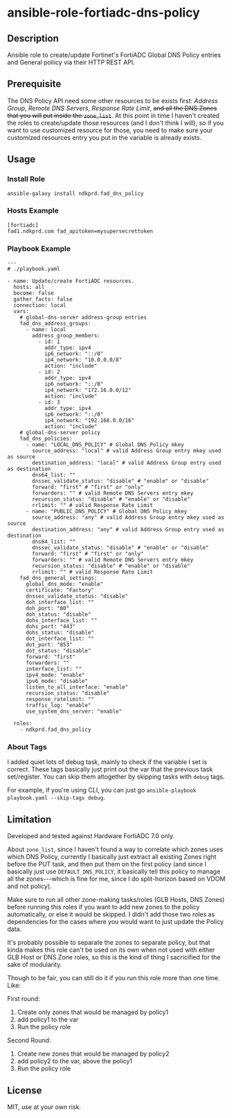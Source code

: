 # ansible-role-fortiadc-dns-policy

## Description

Ansible role to create/update Fortinet's FortiADC Global DNS Policy entries and General poliicy via their HTTP REST API. 

## Prerequisite

The DNS Policy API need some other resources to be exists first: *Address Group*, *Remote DNS Servers*, *Response Rate Limit*, ~~and all the DNS Zones that you will put inside the `zone_list`~~. At this point in time I haven't created the roles to create/update those resources (and I don't think I will), so if you want to use customized resource for those, you need to make sure your customized resources entry you put in the variable is already exists.

## Usage

### Install Role

```
ansible-galaxy install ndkprd.fad_dns_policy
```

### Hosts Example

```
[fortiadc]
fad1.ndkprd.com fad_apitoken=mysupersecrettoken
```

### Playbook Example

```
---
# ./playbook.yaml

- name: Update/create FortiADC resources.
  hosts: all
  become: false
  gather_facts: false
  connection: local
  vars:
    # global-dns-server address-group entries
    fad_dns_address_groups:
      - name: local
        address_group_members:
          - id: 1
            addr_type: ipv4
            ip6_network: "::/0"
            ip4_network: "10.0.0.0/8"
            action: "include"
          - id: 2
            addr_type: ipv4
            ip6_network: "::/0"
            ip4_network: "172.16.0.0/12"
            action: "include"
          - id: 3
            addr_type: ipv4
            ip6_network: "::/0"
            ip4_network: "192.168.0.0/16"
            action: "include"
    # global-dns-server policy
    fad_dns_policies:
      - name: "LOCAL_DNS_POLICY" # Global DNS Policy mkey
        source_address: "local" # valid Address Group entry mkey used as source
        destination_address: "local" # valid Address Group entry used as destination
        dns64_list: ""
        dnssec_validate_status: "disable" # "enable" or "disable"
        forward: "first" # "first" or "only"
        forwarders: "" # valid Remote DNS Servers entry mkey
        recursion_status: "disable" # "enable" or "disable"
        rrlimit: "" # valid Response Rate Limit 
      - name: "PUBLIC_DNS_POLICY" # Global DNS Policy mkey
        source_address: "any" # valid Address Group entry mkey used as source
        destination_address: "any" # valid Address Group entry used as destination
        dns64_list: ""
        dnssec_validate_status: "disable" # "enable" or "disable"
        forward: "first" # "first" or "only"
        forwarders: "" # valid Remote DNS Servers entry mkey
        recursion_status: "disable" # "enable" or "disable"
        rrlimit: "" # valid Response Rate Limit 
    fad_dns_general_settings:
      global_dns_mode: "enable"
      certificate: "Factory"
      dnssec_validate_status: "disable"
      doh_interface_list: ""
      doh_port: "80"
      doh_status: "disable"
      dohs_interface_list: ""
      dohs_port: "443"
      dohs_status: "disable"
      dot_interface_list: ""
      dot_port: "853"
      dot_status: "disable"
      forward: "first"
      forwarders: ""
      interface_list: ""
      ipv4_mode: "enable"
      ipv6_mode: "disable"
      listen_to_all_interface: "enable"
      recursion_status: "disable"
      response_ratelimit: ""
      traffic_log: "enable"
      use_system_dns_server: "enable"

  roles:
    - ndkprd.fad_dns_policy

```

### About Tags

I added quiet lots of debug task, mainly to check if the variable I set is correct. These tags basically just print out the var that the previous task set/register. You can skip them altogether by skipping tasks with `debug` tags.

For example, if you're using CLI, you can just go `ansible-playbook playbook.yaml --skip-tags debug`.

## Limitation

Developed and tested against Hardware FortiADC 7.0 only.

About `zone_list`, since I haven't found a way to correlate which zones uses which DNS Policy, currently I basically just extract all existing Zones right before the PUT task, and then put them on the first policy (and since I basically just use `DEFAULT_DNS_POLICY`, it basically tell this policy to manage all the zones---which is fine for me, since I do split-horizon based on VDOM and not policy).

Make sure to run all other zone-making tasks/roles (GLB Hosts, DNS Zones) before running this roles if you want to add new zones to the policy automatically, or else it would be skipped. I didn't add those two roles as dependencies for the cases where you would want to just update the Policy data.

It's probably possible to separate the zones to separate policy, but that kinda makes this role can't be used on its own when not used with either GLB Host or DNS Zone roles, so this is the kind of thing I sacricified for the sake of modularity.

Though to be fair, you can still do it if you run this role more than one time. Like:

First round:

1. Create only zones that would be managed by policy1
2. add policy1 to the var
3. Run the policy role

Second Round:

1. Create new zones that would be managed by policy2
2. add policy2 to the var, above the policy1
3. Run the policy role

## License

MIT, use at your own risk.